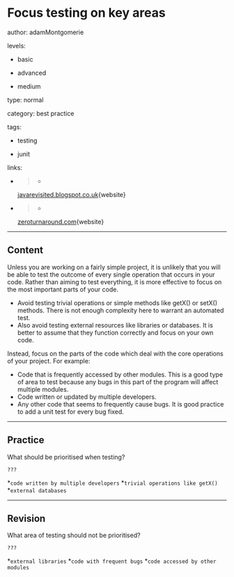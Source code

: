 # Focus testing on key areas
author: adamMontgomerie

levels:

  - basic

  - advanced

  - medium

type: normal

category: best practice

tags:

  - testing

  - junit

links:

  - >-
    [javarevisited.blogspot.co.uk](http://javarevisited.blogspot.co.uk/2012/08/best-practices-to-write-junit-test.html){website}

  - >-
    [zeroturnaround.com](http://zeroturnaround.com/rebellabs/dont-test-blindly-the-right-methods-for-unit-testing-your-java-apps/){website}

---
## Content

Unless you are working on a fairly simple project, it is unlikely that you will be able to test the outcome of every single operation that occurs in your code. Rather than aiming to test everything, it is more effective to focus on the most important parts of your code. 

- Avoid testing trivial operations or simple methods like getX() or setX() methods. There is not enough complexity here to warrant an automated test. 
- Also avoid testing external resources like libraries or databases. It is better to assume that they function correctly and focus on your own code.

Instead, focus on the parts of the code which deal with the core operations of your project. For example:
- Code that is frequently accessed by other modules. This is a good type of area to test because any bugs in this part of the program will affect multiple modules.
- Code written or updated by multiple developers.
- Any other code that seems to frequently cause bugs. It is good practice to add a unit test for every bug fixed.

---
## Practice

What should be prioritised when testing?

`???`

*`code written by multiple developers` 
*`trivial operations like getX()` 
*`external databases`

---
## Revision

What area of testing should not be prioritised?

`???`

*`external libraries` 
*`code with frequent bugs` 
*`code accessed by other modules`